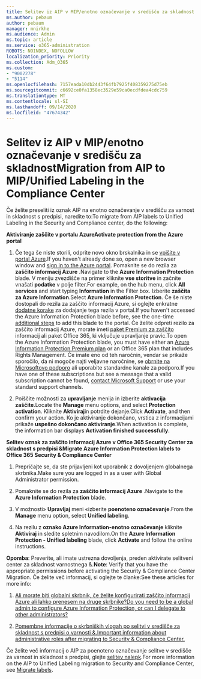 ```yaml
---
title: Selitev iz AIP v MIP/enotno označevanje v središču za skladnost
ms.author: pebaum
author: pebaum
manager: mnirkhe
ms.audience: Admin
ms.topic: article
ms.service: o365-administration
ROBOTS: NOINDEX, NOFOLLOW
localization_priority: Priority
ms.collection: Adm_O365
ms.custom:
- "9002278"
- "5114"
ms.openlocfilehash: 7157eada10db2443f64fb7925f408359275d75eb
ms.sourcegitcommit: c6692ce0fa1358ec3529e59ca0ecdfdea4cdc759
ms.translationtype: MT
ms.contentlocale: sl-SI
ms.lasthandoff: 09/14/2020
ms.locfileid: "47674342"
---
```

# <a name="migration-from-aip-to-mipunified-labeling-in-the-compliance-center"></a><span data-ttu-id="0305f-102">Selitev iz AIP v MIP/enotno označevanje v središču za skladnost</span><span class="sxs-lookup"><span data-stu-id="0305f-102">Migration from AIP to MIP/Unified Labeling in the Compliance Center</span></span>

<span data-ttu-id="0305f-103">Če želite preseliti iz oznak AIP na enotno označevanje v središču za varnost in skladnost s predpisi, naredite to:</span><span class="sxs-lookup"><span data-stu-id="0305f-103">To migrate from AIP labels to Unified Labeling in the Security and Compliance center, do the following:</span></span>

<span data-ttu-id="0305f-104">**Aktiviranje zaščite v portalu Azure**</span><span class="sxs-lookup"><span data-stu-id="0305f-104">**Activate protection from the Azure portal**</span></span>

1. <span data-ttu-id="0305f-105">Če tega še niste storili, odprite novo okno brskalnika in se [vpišite v portal Azure](https://docs.microsoft.com/azure/information-protection/deploy-use/configure-policy#signing-in-to-the-azure-portal).</span><span class="sxs-lookup"><span data-stu-id="0305f-105">If you haven't already done so, open a new browser window and [sign in to the Azure portal](https://docs.microsoft.com/azure/information-protection/deploy-use/configure-policy#signing-in-to-the-azure-portal).</span></span> <span data-ttu-id="0305f-106">Pomaknite se do rezila za **zaščito informacij Azure** .</span><span class="sxs-lookup"><span data-stu-id="0305f-106">Navigate to the **Azure Information Protection** blade.</span></span> <span data-ttu-id="0305f-107">V meniju zvezdišče na primer kliknite **vse storitve** in začnite vnašati **podatke** v polje filter.</span><span class="sxs-lookup"><span data-stu-id="0305f-107">For example, on the hub menu, click **All services** and start typing **Information** in the Filter box.</span></span> <span data-ttu-id="0305f-108">Izberite **zaščita za Azure Information**.</span><span class="sxs-lookup"><span data-stu-id="0305f-108">Select **Azure Information Protection**.</span></span> <span data-ttu-id="0305f-109">Če še niste dostopali do rezila za zaščito informacij Azure, si oglejte enkratne [dodatne korake](https://docs.microsoft.com/azure/information-protection/deploy-use/configure-policy#to-access-the-azure-information-protection-blade-for-the-first-time) za dodajanje tega rezila v portal.</span><span class="sxs-lookup"><span data-stu-id="0305f-109">If you haven't accessed the Azure Information Protection blade before, see the one-time [additional steps](https://docs.microsoft.com/azure/information-protection/deploy-use/configure-policy#to-access-the-azure-information-protection-blade-for-the-first-time) to add this blade to the portal.</span></span> <span data-ttu-id="0305f-110">Če želite odpreti rezilo za zaščito informacij Azure, morate imeti [paket Premium za zaščito](https://www.microsoft.com/cloud-platform/azure-information-protection-pricing) informacij ali paket Office 365, ki vključuje upravljanje pravic.</span><span class="sxs-lookup"><span data-stu-id="0305f-110">To open the Azure Information Protection blade, you must have either an [Azure Information Protection Premium plan](https://www.microsoft.com/cloud-platform/azure-information-protection-pricing) or an Office 365 plan that includes Rights Management.</span></span> <span data-ttu-id="0305f-111">Če imate eno od teh naročnin, vendar se prikaže sporočilo, da ni mogoče najti veljavne naročnine, se [obrnite na Microsoftovo podporo](https://docs.microsoft.com/azure/information-protection/get-started/information-support#to-contact-microsoft-support) ali uporabite standardne kanale za podporo.</span><span class="sxs-lookup"><span data-stu-id="0305f-111">If you have one of these subscriptions but see a message that a valid subscription cannot be found, [contact Microsoft Support](https://docs.microsoft.com/azure/information-protection/get-started/information-support#to-contact-microsoft-support) or use your standard support channels.</span></span>

2. <span data-ttu-id="0305f-112">Poiščite možnosti za **upravljanje** menija in izberite **aktivacija zaščite**.</span><span class="sxs-lookup"><span data-stu-id="0305f-112">Locate the **Manage** menu options, and select **Protection activation**.</span></span> <span data-ttu-id="0305f-113">Kliknite **Aktiviraj**in potrdite dejanje.</span><span class="sxs-lookup"><span data-stu-id="0305f-113">Click **Activate**, and then confirm your action.</span></span> <span data-ttu-id="0305f-114">Ko je aktiviranje dokončano, vrstica z informacijami prikaže **uspešno dokončano aktiviranje**.</span><span class="sxs-lookup"><span data-stu-id="0305f-114">When activation is complete, the information bar displays **Activation finished successfully**.</span></span>

<span data-ttu-id="0305f-115">**Selitev oznak za zaščito informacij Azure v Office 365 Security Center za skladnost s predpisi &**</span><span class="sxs-lookup"><span data-stu-id="0305f-115">**Migrate Azure Information Protection labels to Office 365 Security & Compliance Center**</span></span>

1. <span data-ttu-id="0305f-116">Prepričajte se, da ste prijavljeni kot uporabnik z dovoljenjem globalnega skrbnika.</span><span class="sxs-lookup"><span data-stu-id="0305f-116">Make sure you are logged in as a user with Global Administrator permission.</span></span>

2. <span data-ttu-id="0305f-117">Pomaknite se do rezila za **zaščito informacij Azure** .</span><span class="sxs-lookup"><span data-stu-id="0305f-117">Navigate to the **Azure Information Protection** blade.</span></span>

3. <span data-ttu-id="0305f-118">V možnosti» **Upravljaj** meni «izberite **poenoteno označevanje**.</span><span class="sxs-lookup"><span data-stu-id="0305f-118">From the **Manage** menu option, select **Unified labeling**.</span></span>

4. <span data-ttu-id="0305f-119">Na rezilu z **oznako Azure Information-enotno označevanje** kliknite **Aktiviraj** in sledite spletnim navodilom.</span><span class="sxs-lookup"><span data-stu-id="0305f-119">On the **Azure Information Protection - Unified labeling** blade, click **Activate** and follow the online instructions.</span></span>

<span data-ttu-id="0305f-120">**Opomba**: Preverite, ali imate ustrezna dovoljenja, preden aktivirate selitveni center za skladnost varnostnega &.</span><span class="sxs-lookup"><span data-stu-id="0305f-120">**Note**: Verify that you have the appropriate permissions before activating the Security & Compliance Center Migration.</span></span> <span data-ttu-id="0305f-121">Če želite več informacij, si oglejte te članke:</span><span class="sxs-lookup"><span data-stu-id="0305f-121">See these articles for more info:</span></span>

1. [<span data-ttu-id="0305f-122">Ali morate biti globalni skrbnik, če želite konfigurirati zaščito informacij Azure ali lahko prenesem na druge skrbnike?</span><span class="sxs-lookup"><span data-stu-id="0305f-122">Do you need to be a global admin to configure Azure Information Protection, or can I delegate to other administrators?</span></span>](https://docs.microsoft.com/azure/information-protection/faqs#do-you-need-to-be-a-global-admin-to-configure-azure-information-protection-or-can-i-delegate-to-other-administrators)

2. [<span data-ttu-id="0305f-123">Pomembne informacije o skrbniških vlogah po selitvi v središče za skladnost s predpisi o varnosti &.</span><span class="sxs-lookup"><span data-stu-id="0305f-123">Important information about administrative roles after migrating to Security & Compliance Center.</span></span>](https://docs.microsoft.com/azure/information-protection/configure-policy-migrate-labels#important-information-about-administrative-roles)

<span data-ttu-id="0305f-124">Če želite več informacij o AIP za poenoteno označevanje selitve v središče za varnost in skladnost s predpisi, glejte [selitev nalepk](https://docs.microsoft.com/azure/information-protection/configure-policy-migrate-labels).</span><span class="sxs-lookup"><span data-stu-id="0305f-124">For more information on the AIP to Unified Labeling migration to Security and Compliance Center, see [Migrate labels](https://docs.microsoft.com/azure/information-protection/configure-policy-migrate-labels).</span></span>
